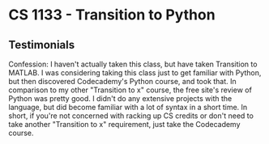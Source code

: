# CS 1133 - Transition to Python

## Testimonials
Confession: I haven't actually taken this class, but have taken Transition to MATLAB. I was considering taking this class just to get familiar with Python, but then discovered Codecademy's Python course, and took that. In comparison to my other "Transition to x" course, the free site's review of Python was pretty good. I didn't do any extensive projects with the language, but did become familiar with a lot of syntax in a short time. In short, if you're not concerned with racking up CS credits or don't need to take another "Transition to x" requirement, just take the Codecademy course.